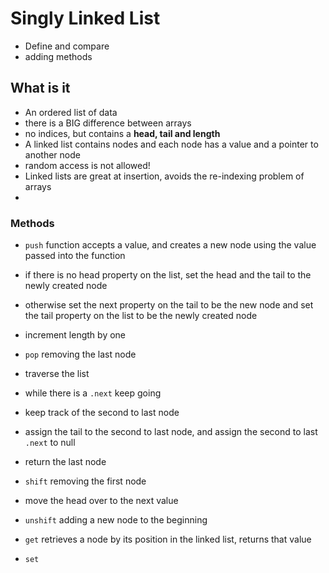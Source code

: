 # Singly Linked List

- Define and compare
- adding methods

## What is it

- An ordered list of data
- there is a BIG difference between arrays
- no indices, but contains a **head, tail and length**
- A linked list contains nodes and each node has a value and a pointer to another node
- random access is not allowed!
- Linked lists are great at insertion, avoids the re-indexing problem of arrays
-

### Methods

- `push` function accepts a value, and creates a new node using the value passed into the function
- if there is no head property on the list, set the head and the tail to the newly created node
- otherwise set the next property on the tail to be the new node and set the tail property on the list to be the newly created node
- increment length by one

- `pop` removing the last node
- traverse the list
- while there is a `.next` keep going
- keep track of the second to last node
- assign the tail to the second to last node, and assign the second to last `.next` to null
- return the last node

- `shift` removing the first node
- move the head over to the next value

- `unshift` adding a new node to the beginning

- `get` retrieves a node by its position in the linked list, returns that value

- `set` 